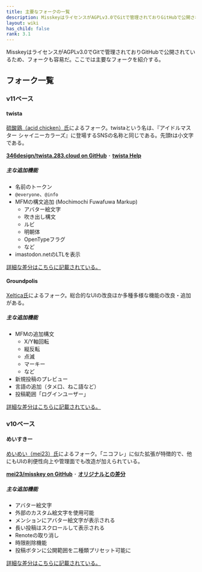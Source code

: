 ```yaml
---
title: 主要なフォークの一覧
description: MisskeyはライセンスがAGPLv3.0でGitで管理されておりGitHubで公開されているため、フォークも容易だ。ここでは主要なフォークを紹介する。
layout: wiki
has_child: false
rank: 3.1
---
```

MisskeyはライセンスがAGPLv3.0でGitで管理されておりGitHubで公開されているため、フォークも容易だ。ここでは主要なフォークを紹介する。

## フォーク一覧
### v11ベース
#### twista
[硫酸鶏（acid chicken）氏](../culture/users/acid-chicken/)によるフォーク。twistaという名は、『アイドルマスター シャイニーカラーズ』に登場するSNSの名称と同じである。先頭tは小文字である。

**[346design/twista.283.cloud on GitHub](https://github.com/346design/twista.283.cloud)** ･ **[twista Help](https://twista-docs.283.cloud)**

##### 主な追加機能
- 名前のトークン
- `@everyone`、`@info`
- MFMの構文追加 (Mochimochi Fuwafuwa Markup)
  * アバター絵文字
  * 吹き出し構文
  * ルビ
  * 明朝体
  * OpenTypeフラグ
  * など
- imastodon.netのLTLを表示

[詳細な差分はこちらに記載されている。](https://github.com/346design/twista.283.cloud/blob/twista/README.md)

#### Groundpolis
[Xeltica氏](../culture/users/xeltica/)によるフォーク。総合的なUIの改良ほか多種多様な機能の改良・追加がある。

##### 主な追加機能
- MFMの追加構文
  * X/Y軸回転
  * 縦反転
  * 点滅
  * マーキー
  * など
- 新規投稿のプレビュー
- 言語の追加（タメ口、ねこ語など）
- 投稿範囲「ログインユーザー」

[詳細な差分はこちらに記載されている。](https://github.com/Xeltica/Groundpolis/blob/develop/DIFFERENCE.md)

### v10ベース
#### めいすきー
[めいめい（mei23）氏](../culture/users/mei23/)によるフォーク。「ニコフレ」に似た拡張が特徴的で、他にもUIの利便性向上や管理面でも改造が加えられている。

**[mei23/misskey on GitHub](https://github.com/mei23/misskey)** ･ **[オリジナルとの差分](https://mei23.github.io/misskey_m544_diff.html)**

##### 主な追加機能
- アバター絵文字
- 外部のカスタム絵文字を使用可能
- メンションにアバター絵文字が表示される
- 長い投稿はスクロールして表示される
- Renoteの取り消し
- 時限削除機能
- 投稿ボタンに公開範囲を二種類プリセット可能に

[詳細な差分はこちらに記載されている。](https://mei23.github.io/misskey_m544_diff.html)
